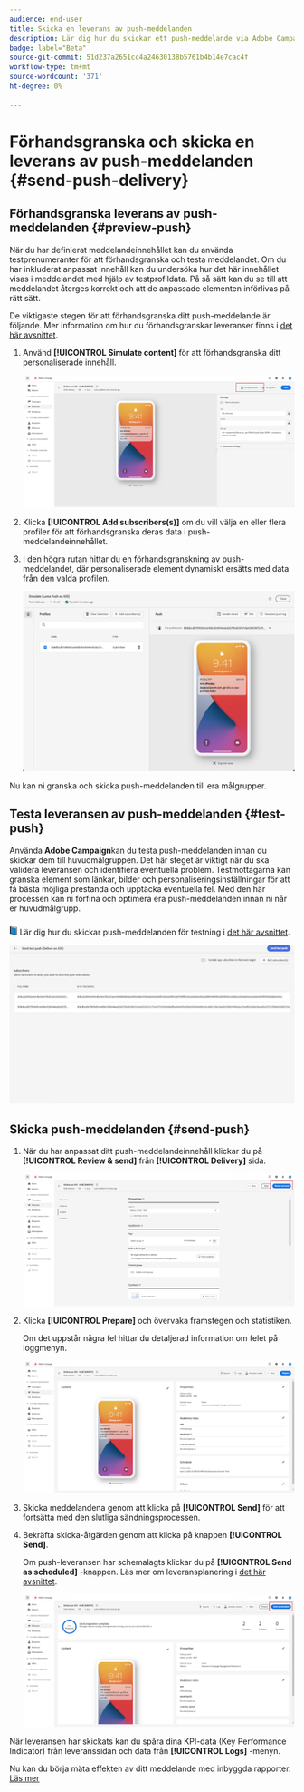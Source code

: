 ```yaml
---
audience: end-user
title: Skicka en leverans av push-meddelanden
description: Lär dig hur du skickar ett push-meddelande via Adobe Campaign Web
badge: label="Beta"
source-git-commit: 51d237a2651cc4a24630138b5761b4b14e7cac4f
workflow-type: tm+mt
source-wordcount: '371'
ht-degree: 0%

---
```


# Förhandsgranska och skicka en leverans av push-meddelanden {#send-push-delivery}

## Förhandsgranska leverans av push-meddelanden {#preview-push}

När du har definierat meddelandeinnehållet kan du använda testprenumeranter för att förhandsgranska och testa meddelandet. Om du har inkluderat anpassat innehåll kan du undersöka hur det här innehållet visas i meddelandet med hjälp av testprofildata. På så sätt kan du se till att meddelandet återges korrekt och att de anpassade elementen införlivas på rätt sätt.

De viktigaste stegen för att förhandsgranska ditt push-meddelande är följande. Mer information om hur du förhandsgranskar leveranser finns i [det här avsnittet](../preview-test/preview-content.md).

1. Använd **[!UICONTROL Simulate content]** för att förhandsgranska ditt personaliserade innehåll.

   ![](assets/push_send_1.png)

1. Klicka **[!UICONTROL Add subscribers(s)]** om du vill välja en eller flera profiler för att förhandsgranska deras data i push-meddelandeinnehållet.


   <!--Once your test subscribers are selected, click **[!UICONTROL Select]**.
    ![](assets/push_send_5.png)-->

1. I den högra rutan hittar du en förhandsgranskning av push-meddelandet, där personaliserade element dynamiskt ersätts med data från den valda profilen.

   ![](assets/push_send_7.png)

Nu kan ni granska och skicka push-meddelanden till era målgrupper.

## Testa leveransen av push-meddelanden {#test-push}

Använda **Adobe Campaign**kan du testa push-meddelanden innan du skickar dem till huvudmålgruppen. Det här steget är viktigt när du ska validera leveransen och identifiera eventuella problem.
Testmottagarna kan granska element som länkar, bilder och personaliseringsinställningar för att få bästa möjliga prestanda och upptäcka eventuella fel. Med den här processen kan ni förfina och optimera era push-meddelanden innan ni når er huvudmålgrupp.

![](../assets/do-not-localize/book.png) Lär dig hur du skickar push-meddelanden för testning i [det här avsnittet](../preview-test/test-deliveries.md#subscribers).

![](assets/push_send_6.png)

## Skicka push-meddelanden {#send-push}

1. När du har anpassat ditt push-meddelandeinnehåll klickar du på **[!UICONTROL Review & send]** från **[!UICONTROL Delivery]** sida.

   ![](assets/push_send_2.png)

1. Klicka **[!UICONTROL Prepare]** och övervaka framstegen och statistiken.

   Om det uppstår några fel hittar du detaljerad information om felet på loggmenyn.

   ![](assets/push_send_3.png)

1. Skicka meddelandena genom att klicka på **[!UICONTROL Send]** för att fortsätta med den slutliga sändningsprocessen.

1. Bekräfta skicka-åtgärden genom att klicka på knappen **[!UICONTROL Send]**.

   Om push-leveransen har schemalagts klickar du på **[!UICONTROL Send as scheduled]** -knappen. Läs mer om leveransplanering i [det här avsnittet](../msg/gs-messages.md#schedule-the-delivery-sending).

   ![](assets/push_send_4.png)

När leveransen har skickats kan du spåra dina KPI-data (Key Performance Indicator) från leveranssidan och data från **[!UICONTROL Logs]** -menyn.

Nu kan du börja mäta effekten av ditt meddelande med inbyggda rapporter. [Läs mer](../reporting/push-report.md)
